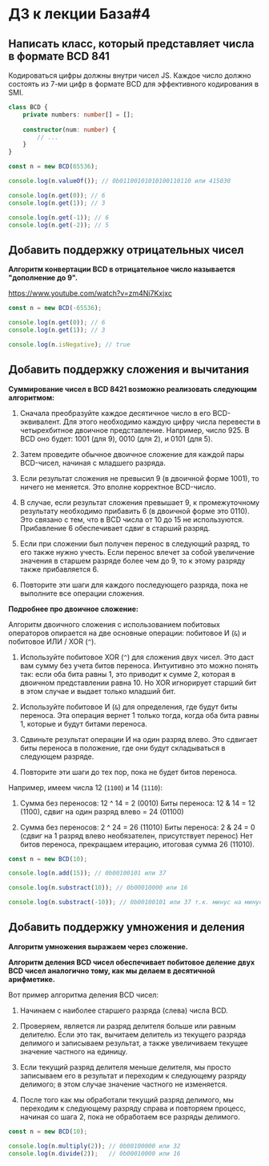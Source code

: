 # ДЗ к лекции База#4

## Написать класс, который представляет числа в формате BCD 841

Кодироваться цифры должны внутри чисел JS.
Каждое число должно состоять из 7-ми цифр в формате BCD для эффективного кодирования в SMI.

```typescript
class BCD {
    private numbers: number[] = [];
    
    constructor(num: number) {
        // ...
    }
}

const n = new BCD(65536);

console.log(n.valueOf()); // 0b01100101010100110110 или 415030

console.log(n.get(0)); // 6
console.log(n.get(1)); // 3

console.log(n.get(-1)); // 6
console.log(n.get(-2)); // 5
```

## Добавить поддержку отрицательных чисел

**Алгоритм конвертации BCD в отрицательное число называется "дополнение до 9".**

https://www.youtube.com/watch?v=zm4Ni7Kxjxc

```typescript
const n = new BCD(-65536);

console.log(n.get(0)); // 6
console.log(n.get(1)); // 3

console.log(n.isNegative); // true
```

## Добавить поддержку сложения и вычитания

**Суммирование чисел в BCD 8421 возможно реализовать следующим алгоритмом:**

1. Сначала преобразуйте каждое десятичное число в его BCD-эквивалент. Для этого необходимо каждую цифру числа перевести в четырехбитное двоичное представление. Например, число 925. В BCD оно будет: 1001 (для 9), 0010 (для 2), и 0101 (для 5).

2. Затем проведите обычное двоичное сложение для каждой пары BCD-чисел, начиная с младшего разряда.

3. Если результат сложения не превысил 9 (в двоичной форме 1001), то ничего не меняется. Это вполне корректное BCD-число.

4. В случае, если результат сложения превышает 9, к промежуточному результату необходимо прибавить 6 (в двоичной форме это 0110). Это связано с тем, что в BCD числа от 10 до 15 не используются. Прибавление 6 обеспечивает сдвиг в старший разряд.

5. Если при сложении был получен перенос в следующий разряд, то его также нужно учесть. Если перенос влечет за собой увеличение значения в старшем разряде более чем до 9, то к этому разряду также прибавляется 6.

6. Повторите эти шаги для каждого последующего разряда, пока не выполните все операции сложения.

**Подробнее про двоичное сложение:**

Алгоритм двоичного сложения с использованием побитовых операторов опирается на две основные операции: побитовое И (`&`) и побитовое ИЛИ / XOR (`^`).

1. Используйте побитовое XOR (`^`) для сложения двух чисел. Это даст вам сумму без учета битов переноса. Интуитивно это можно понять так: если оба бита равны 1, это приводит к сумме 2, которая в двоичном представлении равна 10. Но XOR игнорирует старший бит в этом случае и выдает только младший бит.

2. Используйте побитовое И (`&`) для определения, где будут биты переноса. Эта операция вернет 1 только тогда, когда оба бита равны 1, которые и будут битами переноса.

3. Сдвиньте результат операции И на один разряд влево. Это сдвигает биты переноса в положение, где они будут складываться в следующем разряде.

4. Повторите эти шаги до тех пор, пока не будет битов переноса.

Например, имеем числа 12 (`1100`) и 14 (`1110`):

1. Сумма без переносов: 12 ^ 14 = 2 (0010)
   Биты переноса: 12 & 14 = 12 (1100), сдвиг на один разряд влево = 24 (01100)

2. Сумма без переносов: 2 ^ 24 = 26 (11010)
   Биты переноса: 2 & 24 = 0 (сдвиг на 1 разряд влево необязателен, присутствует перенос)
   Нет битов переноса, прекращаем итерацию, итоговая сумма 26 (11010).

```typescript
const n = new BCD(10);

console.log(n.add(15)); // 0b00100101 или 37

console.log(n.substract(10)); // 0b00010000 или 16

console.log(n.substract(-10)); // 0b00100101 или 37 т.к. минус на минус дал плюс
```

## Добавить поддержку умножения и деления

**Алгоритм умножения выражаем через сложение.**

**Алгоритм деления BCD чисел обеспечивает побитовое деление двух BCD чисел аналогично тому, как мы делаем в десятичной арифметике.**

Вот пример алгоритма деления BCD чисел:

1. Начинаем с наиболее старшего разряда (слева) числа BCD.

2. Проверяем, является ли разряд делителя больше или равным делителю. Если это так, вычитаем делитель из текущего разряда делимого и записываем результат, а также увеличиваем текущее значение частного на единицу.

3. Если текущий разряд делителя меньше делителя, мы просто записываем его в результат и переходим к следующему разряду делимого; в этом случае значение частного не изменяется.

4. После того как мы обработали текущий разряд делимого, мы переходим к следующему разряду справа и повторяем процесс, начиная со шага 2, пока не обработаем все разряды делимого.

```typescript
const n = new BCD(10);

console.log(n.multiply(2)); // 0b00100000 или 32
console.log(n.divide(2));   // 0b00010000 или 16
```